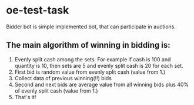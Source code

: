 # oe-test-task

Bidder bot is simple implemented bot, that can participate in auctions. 

## The main algorithm of winning in bidding is:

1. Evenly split cash among the sets. For example if cash is 100 and quantity is 10, then sets are 5 and evenly split cash is 20 for each set.
2. First bid is random value from evenly split cash (value from 1.)
3. Collect data of previous winning(!!) bids
4. Second and next bids are average value from all winning bids plus 40% of evenly split cash (value from 1.)
5. That´s it!
